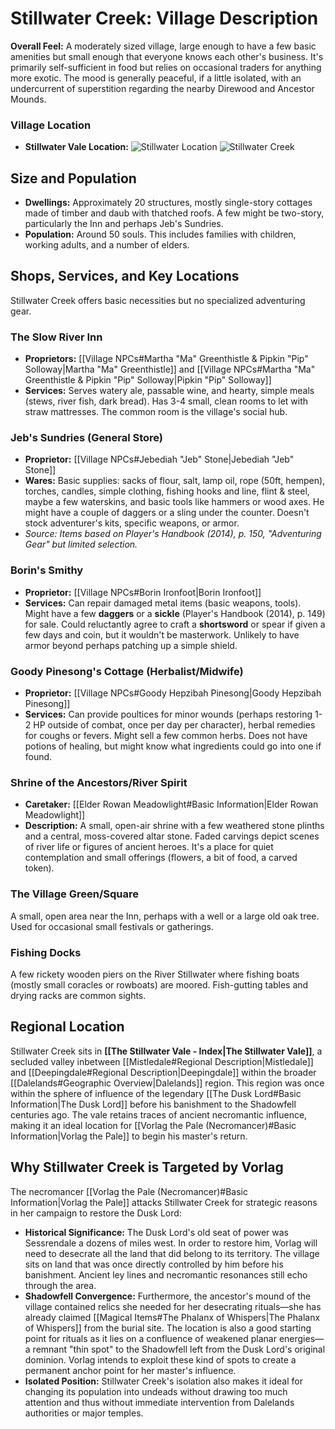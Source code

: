 # Stillwater Creek: Village Description

**Overall Feel:** A moderately sized village, large enough to have a few basic amenities but small enough that everyone knows each other's business. It's primarily self-sufficient in food but relies on occasional traders for anything more exotic. The mood is generally peaceful, if a little isolated, with an undercurrent of superstition regarding the nearby Direwood and Ancestor Mounds.

### Village Location
- **Stillwater Vale Location:** ![Stillwater Location](../../../Assets/Stillwater%20location.png)
![Stillwater Creek](../../../Assets/Stillwater%20Creek.jpg)
## Size and Population

* **Dwellings:** Approximately 20 structures, mostly single-story cottages made of timber and daub with thatched roofs. A few might be two-story, particularly the Inn and perhaps Jeb's Sundries.
* **Population:** Around 50 souls. This includes families with children, working adults, and a number of elders.

## Shops, Services, and Key Locations

Stillwater Creek offers basic necessities but no specialized adventuring gear.

### The Slow River Inn
* **Proprietors:** [[Village NPCs#Martha "Ma" Greenthistle & Pipkin "Pip" Solloway|Martha "Ma" Greenthistle]] and [[Village NPCs#Martha "Ma" Greenthistle & Pipkin "Pip" Solloway|Pipkin "Pip" Solloway]]
* **Services:** Serves watery ale, passable wine, and hearty, simple meals (stews, river fish, dark bread). Has 3-4 small, clean rooms to let with straw mattresses. The common room is the village's social hub.

### Jeb's Sundries (General Store)
* **Proprietor:** [[Village NPCs#Jebediah "Jeb" Stone|Jebediah "Jeb" Stone]]
* **Wares:** Basic supplies: sacks of flour, salt, lamp oil, rope (50ft, hempen), torches, candles, simple clothing, fishing hooks and line, flint & steel, maybe a few waterskins, and basic tools like hammers or wood axes. He might have a couple of daggers or a sling under the counter. Doesn't stock adventurer's kits, specific weapons, or armor.
* *Source: Items based on Player's Handbook (2014), p. 150, "Adventuring Gear" but limited selection.*

### Borin's Smithy
* **Proprietor:** [[Village NPCs#Borin Ironfoot|Borin Ironfoot]]
* **Services:** Can repair damaged metal items (basic weapons, tools). Might have a few **daggers** or a **sickle** (Player's Handbook (2014), p. 149) for sale. Could reluctantly agree to craft a **shortsword** or spear if given a few days and coin, but it wouldn't be masterwork. Unlikely to have armor beyond perhaps patching up a simple shield.

### Goody Pinesong's Cottage (Herbalist/Midwife)
* **Proprietor:** [[Village NPCs#Goody Hepzibah Pinesong|Goody Hepzibah Pinesong]]
* **Services:** Can provide poultices for minor wounds (perhaps restoring 1-2 HP outside of combat, once per day per character), herbal remedies for coughs or fevers. Might sell a few common herbs. Does not have potions of healing, but might know what ingredients could go into one if found.

### Shrine of the Ancestors/River Spirit
* **Caretaker:** [[Elder Rowan Meadowlight#Basic Information|Elder Rowan Meadowlight]]
* **Description:** A small, open-air shrine with a few weathered stone plinths and a central, moss-covered altar stone. Faded carvings depict scenes of river life or figures of ancient heroes. It's a place for quiet contemplation and small offerings (flowers, a bit of food, a carved token).

### The Village Green/Square
A small, open area near the Inn, perhaps with a well or a large old oak tree. Used for occasional small festivals or gatherings.

### Fishing Docks
A few rickety wooden piers on the River Stillwater where fishing boats (mostly small coracles or rowboats) are moored. Fish-gutting tables and drying racks are common sights.

## Regional Location

Stillwater Creek sits in **[[The Stillwater Vale - Index|The Stillwater Vale]]**, a secluded valley inbetween [[Mistledale#Regional Description|Mistledale]] and [[Deepingdale#Regional Description|Deepingdale]] within the broader [[Dalelands#Geographic Overview|Dalelands]] region. This region was once within the sphere of influence of the legendary [[The Dusk Lord#Basic Information|The Dusk Lord]] before his banishment to the Shadowfell centuries ago. The vale retains traces of ancient necromantic influence, making it an ideal location for [[Vorlag the Pale (Necromancer)#Basic Information|Vorlag the Pale]] to begin his master's return.

## Why Stillwater Creek is Targeted by Vorlag

The necromancer [[Vorlag the Pale (Necromancer)#Basic Information|Vorlag the Pale]] attacks Stillwater Creek for strategic reasons in her campaign to restore the Dusk Lord:

* **Historical Significance:** The Dusk Lord's old seat of power was Sessrendale a dozens of miles west. In order to restore him, Vorlag will need to desecrate all the land that did belong to its territory. The village sits on land that was once directly controlled by him before his banishment. Ancient ley lines and necromantic resonances still echo through the area. 
* **Shadowfell Convergence:** Furthermore, the ancestor's mound of the village contained relics she needed for her desecrating rituals—she has already claimed [[Magical Items#The Phalanx of Whispers|The Phalanx of Whispers]] from the burial site. The location is also a good starting point for rituals as it lies on a confluence of weakened planar energies—a remnant "thin spot" to the Shadowfell left from the Dusk Lord's original dominion. Vorlag intends to exploit these kind of spots to create a permanent anchor point for her master's influence.
* **Isolated Position:** Stillwater Creek's isolation also makes it ideal for changing its population into undeads without drawing too much attention and thus without immediate intervention from Dalelands authorities or major temples.